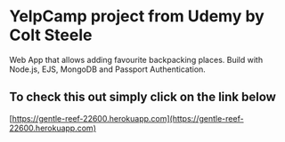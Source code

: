 # YelpCamp project from Udemy by Colt Steele

Web App that allows adding favourite backpacking places. Build with Node.js, EJS, MongoDB and Passport Authentication.

## To check this out simply click on the link below

[https://gentle-reef-22600.herokuapp.com](https://gentle-reef-22600.herokuapp.com)

